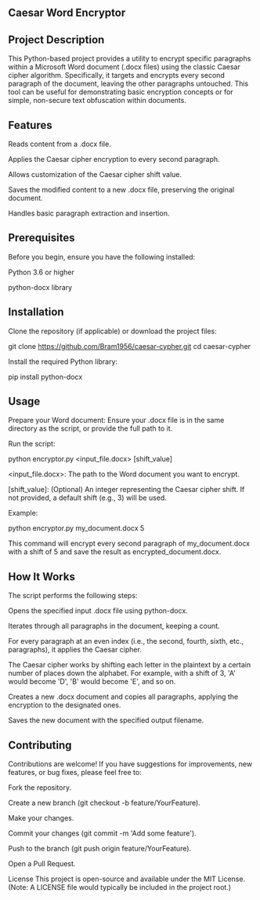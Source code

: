 ## Caesar Word Encryptor
## Project Description
This Python-based project provides a utility to encrypt specific paragraphs within a Microsoft Word document (.docx files) using the classic Caesar cipher algorithm. Specifically, it targets and encrypts every second paragraph of the document, leaving the other paragraphs untouched. This tool can be useful for demonstrating basic encryption concepts or for simple, non-secure text obfuscation within documents.

## Features
Reads content from a .docx file.

Applies the Caesar cipher encryption to every second paragraph.

Allows customization of the Caesar cipher shift value.

Saves the modified content to a new .docx file, preserving the original document.

Handles basic paragraph extraction and insertion.

## Prerequisites
Before you begin, ensure you have the following installed:

Python 3.6 or higher

python-docx library

## Installation
Clone the repository (if applicable) or download the project files:

git clone https://github.com/Bram1956/caesar-cypher.git
cd caesar-cypher


Install the required Python library:

pip install python-docx

## Usage
Prepare your Word document: Ensure your .docx file is in the same directory as the script, or provide the full path to it.

Run the script:

python encryptor.py <input_file.docx>  [shift_value]

<input_file.docx>: The path to the Word document you want to encrypt.


[shift_value]: (Optional) An integer representing the Caesar cipher shift. If not provided, a default shift (e.g., 3) will be used.

Example:

python encryptor.py my_document.docx  5

This command will encrypt every second paragraph of my_document.docx with a shift of 5 and save the result as encrypted_document.docx.

## How It Works
The script performs the following steps:

Opens the specified input .docx file using python-docx.

Iterates through all paragraphs in the document, keeping a count.

For every paragraph at an even index (i.e., the second, fourth, sixth, etc., paragraphs), it applies the Caesar cipher.

The Caesar cipher works by shifting each letter in the plaintext by a certain number of places down the alphabet. For example, with a shift of 3, 'A' would become 'D', 'B' would become 'E', and so on.

Creates a new .docx document and copies all paragraphs, applying the encryption to the designated ones.

Saves the new document with the specified output filename.
## Contributing
Contributions are welcome! If you have suggestions for improvements, new features, or bug fixes, please feel free to:

Fork the repository.

Create a new branch (git checkout -b feature/YourFeature).

Make your changes.

Commit your changes (git commit -m 'Add some feature').

Push to the branch (git push origin feature/YourFeature).

Open a Pull Request.

License
This project is open-source and available under the MIT License.
(Note: A LICENSE file would typically be included in the project root.)
